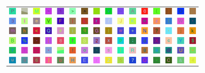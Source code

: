 <table>
<tr>
<td><img src="50.gif"></td>
<td><img src="gr3.gif"></td>
<td><img src="4D.gif"></td>
<td><img src="7E.gif"></td>
<td><img src="31.gif"></td>
<td><img src="3E.gif"></td>
<td><img src="5E.gif"></td>
<td><img src="2E.gif"></td>
<td><img src="76.gif"></td>
<td><img src="5F.gif"></td>
<td><img src="41.gif"></td>
<td><img src="30.gif"></td>
<td><img src="28.gif"></td>
<td><img src="29.gif"></td>
<td><img src="44.gif"></td>
<td><img src="gr1.gif"></td>
</tr>
<tr>
<td><img src="33.gif"></td>
<td><img src="6C.gif"></td>
<td><img src="65.gif"></td>
<td><img src="56.gif"></td>
<td><img src="46.gif"></td>
<td><img src="7D.gif"></td>
<td><img src="4C.gif"></td>
<td><img src="72.gif"></td>
<td><img src="2F.gif"></td>
<td><img src="4A.gif"></td>
<td><img src="4B.gif"></td>
<td><img src="6E.gif"></td>
<td><img src="7A.gif"></td>
<td><img src="7B.gif"></td>
<td><img src="57.gif"></td>
<td><img src="27.gif"></td>
</tr>
<tr>
<td><img src="6D.gif"></td>
<td><img src="68.gif"></td>
<td><img src="3C.gif"></td>
<td><img src="51.gif"></td>
<td><img src="23.gif"></td>
<td><img src="69.gif"></td>
<td><img src="71.gif"></td>
<td><img src="47.gif"></td>
<td><img src="49.gif"></td>
<td><img src="77.gif"></td>
<td><img src="2B.gif"></td>
<td><img src="4E.gif"></td>
<td><img src="3F.gif"></td>
<td><img src="2C.gif"></td>
<td><img src="6A.gif"></td>
<td><img src="6B.gif"></td>
</tr>
<tr>
<td><img src="42.gif"></td>
<td><img src="25.gif"></td>
<td><img src="2D.gif"></td>
<td><img src="5B.gif"></td>
<td><img src="38.gif"></td>
<td><img src="66.gif"></td>
<td><img src="53.gif"></td>
<td><img src="32.gif"></td>
<td><img src="78.gif"></td>
<td><img src="70.gif"></td>
<td><img src="3B.gif"></td>
<td><img src="64.gif"></td>
<td><img src="58.gif"></td>
<td><img src="63.gif"></td>
<td><img src="59.gif"></td>
<td><img src="24.gif"></td>
</tr>
<tr>
<td><img src="79.gif"></td>
<td><img src="54.gif"></td>
<td><img src="3A.gif"></td>
<td><img src="22.gif"></td>
<td><img src="gr2.gif"></td>
<td><img src="21.gif"></td>
<td><img src="6F.gif"></td>
<td><img src="60.gif"></td>
<td><img src="73.gif"></td>
<td><img src="7C.gif"></td>
<td><img src="52.gif"></td>
<td><img src="67.gif"></td>
<td><img src="61.gif"></td>
<td><img src="40.gif"></td>
<td><img src="55.gif"></td>
<td><img src="3D.gif"></td>
</tr>
<tr>
<td><img src="75.gif"></td>
<td><img src="39.gif"></td>
<td><img src="36.gif"></td>
<td><img src="5D.gif"></td>
<td><img src="62.gif"></td>
<td><img src="48.gif"></td>
<td><img src="45.gif"></td>
<td><img src="74.gif"></td>
<td><img src="5A.gif"></td>
<td><img src="35.gif"></td>
<td><img src="37.gif"></td>
<td><img src="4F.gif"></td>
<td><img src="2A.gif"></td>
<td><img src="43.gif"></td>
<td><img src="26.gif"></td>
<td><img src="34.gif"></td>
</tr>
</table>
